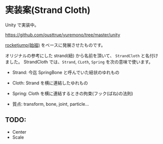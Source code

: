 # 実装案(Strand Cloth)

Unity で実装中。

https://github.com/ousttrue/yuremono/tree/master/unity

[rocketjump(始祖)](/docs/springbone/rocketjump) をベースに発展させたものです。

オリジナルの参考にした strand(紐) から名前を頂いて、
`StrandCloth` と名付けました。
StrandCloth では、`Strand`, `CLoth`, `Spring` を次の意味で使います。

- Strand: 今迄 SpringBone と呼んでいた紐状のゆれもの
- Cloth: Strand を横に連結したゆれもの
- Spring: Cloth を横に連結するときの拘束(フック(ばね)の法則)

- 質点: transform, bone, joint, particle...

## TODO:

- Center
- Scale

